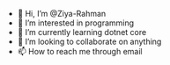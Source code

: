 - 👋 Hi, I’m @Ziya-Rahman
- 👀 I’m interested in programming
- 🌱 I’m currently learning dotnet core
- 💞️ I’m looking to collaborate on anything
- 📫 How to reach me through email

<!---
Ziya-Rahman/Ziya-Rahman is a ✨ special ✨ repository because its `README.md` (this file) appears on your GitHub profile.
You can click the Preview link to take a look at your changes.
--->
